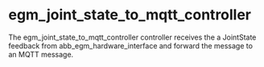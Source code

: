 # egm_joint_state_to_mqtt_controller
The egm_joint_state_to_mqtt_controller controller receives the a JointState feedback from abb_egm_hardware_interface and forward the message to an MQTT message.
